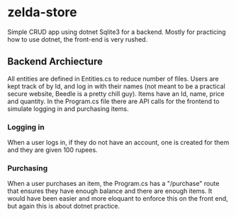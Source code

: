 # zelda-store

Simple CRUD app using dotnet Sqlite3 for a backend. Mostly for practicing how to use dotnet, the front-end is very rushed.

## Backend Archiecture
All entities are defined in Entities.cs to reduce number of files. Users are kept track of by Id, and log in with their names (not meant to be a practical secure website, Beedle is a pretty chill guy). Items have an Id, name, price and quantity. In the Program.cs file there are API calls for the frontend to simulate logging in and purchasing items. 

### Logging in
When a user logs in, if they do not have an account, one is created for them and they are given 100 rupees. 

### Purchasing
When a user purchases an item, the Program.cs has a "/purchase" route that ensures they have enough balance and there are enough items. It would have been easier and more eloquant to enforce this on the front end, but again this is about dotnet practice. 


